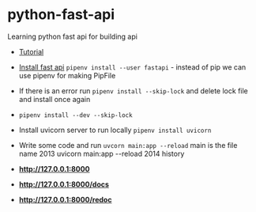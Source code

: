 # python-fast-api
Learning python fast api for building api

 - [Tutorial](https://www.youtube.com/watch?v=TQfIUS52QHA)
 - [Install fast api](https://fastapi.tiangolo.com/#installation) `pipenv install --user fastapi` - instead of pip we can use pipenv for making PipFile
 - If there is an error run `pipenv install --skip-lock` and delete lock file and install once again
 - `pipenv install --dev --skip-lock`
 - Install uvicorn server to run locally `pipenv install uvicorn`
 - Write some code and run `uvcorn main:app --reload` main is the file name
 2013  uvicorn main:app --reload
 2014  history


 - __http://127.0.0.1:8000__
 - __http://127.0.0.1:8000/docs__
 - __http://127.0.0.1:8000/redoc__
